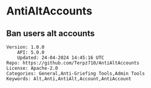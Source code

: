 # AntiAltAccounts
## Ban users alt accounts
```properties
Version: 1.0.0
    API: 5.0.0
    Updated: 24-04-2024 14:45:16 UTC
Repo: https://github.com/Terpz710/AntiAltAccounts
License: Apache-2.0
Categories: General,Anti-Griefing Tools,Admin Tools
Keywords: Alt,Anti,AntiAlt,Account,AntiAccount
```